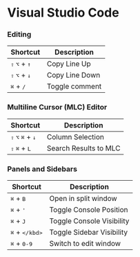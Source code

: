 
# Visual Studio Code

### Editing
|        Shortcut                                         | Description
|---------------------------------------------------------|-------------------------|
  <kbd>⇧</kbd> <kbd>⌥</kbd> + <kbd>↑</kbd>                | Copy Line Up
  <kbd>⇧</kbd> <kbd>⌥</kbd> + <kbd>↓</kbd>                | Copy Line Down
  <kbd>⌘</kbd> + <kbd>/</kbd>                             | Toggle comment

### Multiline Cursor (MLC) Editor
|        Shortcut                                             | Description
|------------------------------------------------------------ |-------------------|
  <kbd>⇧</kbd> <kbd>⌥</kbd> <kbd>⌘</kbd> + <kbd>↓</kbd>      | Column Selection
  <kbd>⇧</kbd> <kbd>⌘</kbd> + <kbd>L</kbd>                   | Search Results to MLC

### Panels and Sidebars
|        Shortcut                                             | Description
|------------------------------------------------------------ |-------------------|
  <kbd>⌘</kbd> + <kbd>B</kbd>                                | Open in split window
  <kbd>⌘</kbd> + <kbd>'</kbd>                                | Toggle Console Position
  <kbd>⌘</kbd> + <kbd>J</kbd>                                | Toggle Console Visibility
  <kbd>⌘</kbd> + <kbd>\</kbd>                                | Toggle Sidebar Visibility
  <kbd>⌘</kbd> + <kbd>0-9</kbd>                                | Switch to edit window
